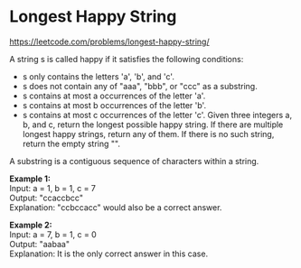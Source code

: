 # Longest Happy String
https://leetcode.com/problems/longest-happy-string/

A string s is called happy if it satisfies the following conditions:
- s only contains the letters 'a', 'b', and 'c'.
- s does not contain any of "aaa", "bbb", or "ccc" as a substring.
- s contains at most a occurrences of the letter 'a'.
- s contains at most b occurrences of the letter 'b'.
- s contains at most c occurrences of the letter 'c'.
Given three integers a, b, and c, return the longest possible happy string. If there are multiple longest happy strings, return any of them. If there is no such string, return the empty string "".

A substring is a contiguous sequence of characters within a string.

<b>Example 1:</b>\
Input: a = 1, b = 1, c = 7\
Output: "ccaccbcc"\
Explanation: "ccbccacc" would also be a correct answer.

<b>Example 2:</b>\
Input: a = 7, b = 1, c = 0\
Output: "aabaa"\
Explanation: It is the only correct answer in this case.